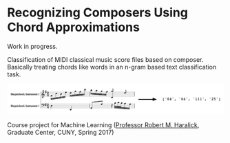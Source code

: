 # Recognizing Composers Using Chord Approximations

Work in progress.

Classification of MIDI classical music score files based on composer. Basically treating chords like words in an n-gram based text classification task.

![Squish all notes within length of one quarter note to a chord id number](notes-to-chordnumbers.png)

Course project for Machine Learning ([Professor Robert M. Haralick](http://www.haralick.org), Graduate Center, CUNY, Spring 2017)
